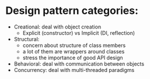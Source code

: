 # Design pattern categories:
- Creational: deal with object creation
  - Explicit (constructor) vs Implicit (DI, reflection)
- Structural:
  - concern about structure of class members
  - a lot of them are wrappers around classes
  - stress the importance of good API design
- Behavioral: deal with communication between objects
- Concurrency: deal with multi-threaded paradigms

